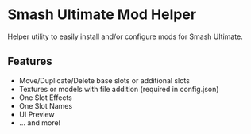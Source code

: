 # Smash Ultimate Mod Helper
Helper utility to easily install and/or configure mods for Smash Ultimate.

## Features
- Move/Duplicate/Delete base slots or additional slots
- Textures or models with file addition (required in config.json)
- One Slot Effects
- One Slot Names
- UI Preview
- ... and more!
